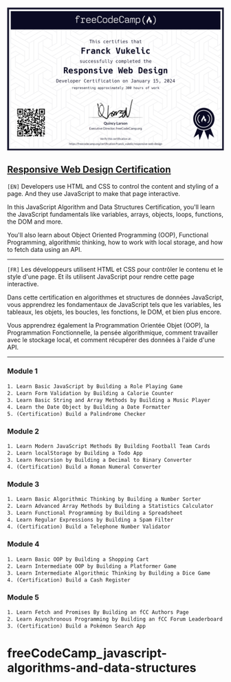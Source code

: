 ![Certificate](Certificate.png)

## [Responsive Web Design Certification](https://www.freecodecamp.org/learn/2022/responsive-web-design)

`[EN]` Developers use HTML and CSS to control the content and styling of a page. And they use JavaScript to make that page interactive.

In this JavaScript Algorithm and Data Structures Certification, you'll learn the JavaScript fundamentals like variables, arrays, objects, loops, functions, the DOM and more.

You'll also learn about Object Oriented Programming (OOP), Functional Programming, algorithmic thinking, how to work with local storage, and how to fetch data using an API.

---

`[FR]` Les développeurs utilisent HTML et CSS pour contrôler le contenu et le style d'une page. Et ils utilisent JavaScript pour rendre cette page interactive.

Dans cette certification en algorithmes et structures de données JavaScript, vous apprendrez les fondamentaux de JavaScript tels que les variables, les tableaux, les objets, les boucles, les fonctions, le DOM, et bien plus encore.

Vous apprendrez également la Programmation Orientée Objet (OOP), la Programmation Fonctionnelle, la pensée algorithmique, comment travailler avec le stockage local, et comment récupérer des données à l'aide d'une API.

---

### Module 1

```
1. Learn Basic JavaScript by Building a Role Playing Game
2. Learn Form Validation by Building a Calorie Counter
3. Learn Basic String and Array Methods by Building a Music Player
4. Learn the Date Object by Building a Date Formatter
5. (Certification) Build a Palindrome Checker
```

### Module 2

```
1. Learn Modern JavaScript Methods By Building Football Team Cards
2. Learn localStorage by Building a Todo App
3. Learn Recursion by Building a Decimal to Binary Converter
4. (Certification) Build a Roman Numeral Converter
```

### Module 3

```
1. Learn Basic Algorithmic Thinking by Building a Number Sorter
2. Learn Advanced Array Methods by Building a Statistics Calculator
3. Learn Functional Programming by Building a Spreadsheet
4. Learn Regular Expressions by Building a Spam Filter
4. (Certification) Build a Telephone Number Validator
```

### Module 4

```
1. Learn Basic OOP by Building a Shopping Cart
2. Learn Intermediate OOP by Building a Platformer Game
3. Learn Intermediate Algorithmic Thinking by Building a Dice Game
4. (Certification) Build a Cash Register
```

### Module 5

```
1. Learn Fetch and Promises By Building an fCC Authors Page
2. Learn Asynchronous Programming by Building an fCC Forum Leaderboard
3. (Certification) Build a Pokémon Search App
```
# freeCodeCamp_javascript-algorithms-and-data-structures
